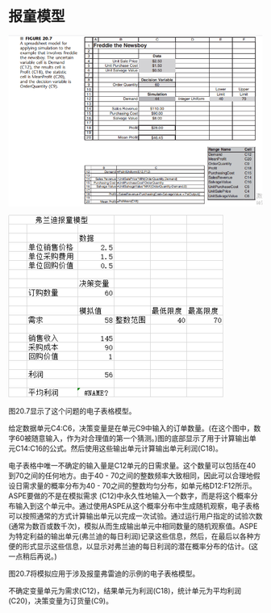 # 报童模型

![报童模型](_v_images/报童模型_1590651584_15302.png)





![报童模型](_v_images/报童模型_1590651615_32362.png)


图20.7显示了这个问题的电子表格模型。

给定数据单元C4:C6，决策变量是在单元C9中输入的订单数量。(在这个图中，数字60被随意输入，作为对合理值的第一个猜测。)图的底部显示了用于计算输出单元C14:C16的公式。然后使用这些输出单元计算输出单元利润(C18)。


电子表格中唯一不确定的输入量是C12单元的日需求量。这个数量可以包括在40到70之间的任何地方。由于40 - 70之间的整数频率大致相同，因此可以合理地假设日需求量的概率分布为40 - 70之间的整数均匀分布，如单元格D12:F12所示。ASPE要做的不是在模拟需求 (C12)中永久性地输入一个数字，而是将这个概率分布输入到这个单元中。通过使用ASPE从这个概率分布中生成随机观察，电子表格可以按照通常的方式计算输出单元以完成一次试验。通过运行用户指定的试验次数(通常为数百或数千次)，模拟从而生成输出单元中相同数量的随机观察值。ASPE为特定利益的输出单元(弗兰迪的每日利润)记录这些信息，然后，在最后以各种方便的形式显示这些信息，以显示对弗兰迪的每日利润的潜在概率分布的估计。(这一点稍后再说。)

图20.7将模拟应用于涉及报童弗雷迪的示例的电子表格模型。

不确定变量单元为需求(C12)，结果单元为利润(C18)，统计单元为平均利润(C20)，决策变量为订货量(C9)。

































